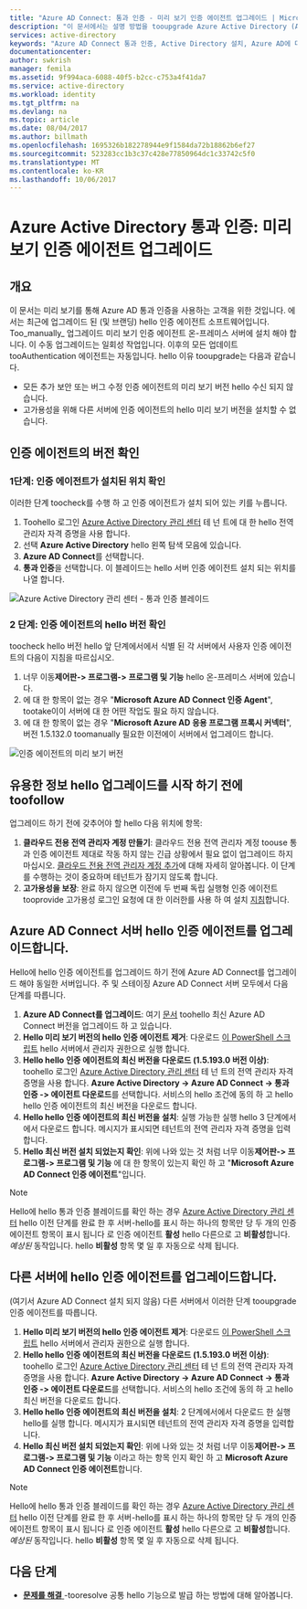 ```yaml
---
title: "Azure AD Connect: 통과 인증 - 미리 보기 인증 에이전트 업그레이드 | Microsoft Docs"
description: "이 문서에서는 설명 방법을 tooupgrade Azure Active Directory (Azure AD) 통과 인증 구성 합니다."
services: active-directory
keywords: "Azure AD Connect 통과 인증, Active Directory 설치, Azure AD에 대한 필수 구성 요소, SSO, Single Sign-on"
documentationcenter: 
author: swkrish
manager: femila
ms.assetid: 9f994aca-6088-40f5-b2cc-c753a4f41da7
ms.service: active-directory
ms.workload: identity
ms.tgt_pltfrm: na
ms.devlang: na
ms.topic: article
ms.date: 08/04/2017
ms.author: billmath
ms.openlocfilehash: 1695326b182278944e9f1584da72b18862b6ef27
ms.sourcegitcommit: 523283cc1b3c37c428e77850964dc1c33742c5f0
ms.translationtype: MT
ms.contentlocale: ko-KR
ms.lasthandoff: 10/06/2017
---
```

# <a name="azure-active-directory-pass-through-authentication-upgrade-preview-authentication-agents"></a>Azure Active Directory 통과 인증: 미리 보기 인증 에이전트 업그레이드

## <a name="overview"></a>개요

이 문서는 미리 보기를 통해 Azure AD 통과 인증을 사용하는 고객을 위한 것입니다. 에서는 최근에 업그레이드 된 (및 브랜딩) hello 인증 에이전트 소프트웨어입니다. Too_manually_ 업그레이드 미리 보기 인증 에이전트 온-프레미스 서버에 설치 해야 합니다. 이 수동 업그레이드는 일회성 작업입니다. 이후의 모든 업데이트 tooAuthentication 에이전트는 자동입니다. hello 이유 tooupgrade는 다음과 같습니다.

- 모든 추가 보안 또는 버그 수정 인증 에이전트의 미리 보기 버전 hello 수신 되지 않습니다.
-   고가용성을 위해 다른 서버에 인증 에이전트의 hello 미리 보기 버전을 설치할 수 없습니다.

## <a name="check-versions-of-your-authentication-agents"></a>인증 에이전트의 버전 확인

### <a name="step-1-check-where-your-authentication-agents-are-installed"></a>1단계: 인증 에이전트가 설치된 위치 확인

이러한 단계 toocheck를 수행 하 고 인증 에이전트가 설치 되어 있는 키를 누릅니다.

1. Toohello 로그인 [Azure Active Directory 관리 센터](https://aad.portal.azure.com) 테 넌 트에 대 한 hello 전역 관리자 자격 증명을 사용 합니다.
2. 선택 **Azure Active Directory** hello 왼쪽 탐색 모음에 있습니다.
3. **Azure AD Connect**를 선택합니다. 
4. **통과 인증**을 선택합니다. 이 블레이드는 hello 서버 인증 에이전트 설치 되는 위치를 나열 합니다.

![Azure Active Directory 관리 센터 - 통과 인증 블레이드](./media/active-directory-aadconnect-pass-through-authentication/pta8.png)

### <a name="step-2-check-hello-versions-of-your-authentication-agents"></a>2 단계: 인증 에이전트의 hello 버전 확인

toocheck hello 버전 hello 앞 단계에서에서 식별 된 각 서버에서 사용자 인증 에이전트의 다음이 지침을 따르십시오.

1. 너무 이동**제어판-> 프로그램-> 프로그램 및 기능** hello 온-프레미스 서버에 있습니다.
2. 에 대 한 항목이 없는 경우 "**Microsoft Azure AD Connect 인증 Agent**", tootake이이 서버에 대 한 어떤 작업도 필요 하지 않습니다.
3. 에 대 한 항목이 없는 경우 "**Microsoft Azure AD 응용 프로그램 프록시 커넥터**", 버전 1.5.132.0 toomanually 필요한 이전에이 서버에서 업그레이드 합니다.

![인증 에이전트의 미리 보기 버전](./media/active-directory-aadconnect-pass-through-authentication/pta6.png)

## <a name="best-practices-toofollow-before-starting-hello-upgrade"></a>유용한 정보 hello 업그레이드를 시작 하기 전에 toofollow

업그레이드 하기 전에 갖추어야 할 hello 다음 위치에 항목:

1. **클라우드 전용 전역 관리자 계정 만들기**: 클라우드 전용 전역 관리자 계정 toouse 통과 인증 에이전트 제대로 작동 하지 않는 긴급 상황에서 필요 없이 업그레이드 하지 마십시오. [클라우드 전용 전역 관리자 계정 추가](../active-directory-users-create-azure-portal.md)에 대해 자세히 알아봅니다. 이 단계를 수행하는 것이 중요하며 테넌트가 잠기지 않도록 합니다.
2.  **고가용성을 보장**: 완료 하지 않으면 이전에 두 번째 독립 실행형 인증 에이전트 tooprovide 고가용성 로그인 요청에 대 한 이러한를 사용 하 여 설치 [지침](active-directory-aadconnect-pass-through-authentication-quick-start.md#step-5-ensure-high-availability)합니다.

## <a name="upgrading-hello-authentication-agent-on-your-azure-ad-connect-server"></a>Azure AD Connect 서버 hello 인증 에이전트를 업그레이드합니다.

Hello에 hello 인증 에이전트를 업그레이드 하기 전에 Azure AD Connect를 업그레이드 해야 동일한 서버입니다. 주 및 스테이징 Azure AD Connect 서버 모두에서 다음 단계를 따릅니다.

1. **Azure AD Connect를 업그레이드**: 여기 [문서](./active-directory-aadconnect-upgrade-previous-version.md) toohello 최신 Azure AD Connect 버전을 업그레이드 하 고 있습니다.
2. **Hello 미리 보기 버전의 hello 인증 에이전트 제거**: 다운로드 [이 PowerShell 스크립트](https://aka.ms/rmpreviewagent) hello 서버에서 관리자 권한으로 실행 합니다.
3. **Hello hello 인증 에이전트의 최신 버전을 다운로드 (1.5.193.0 버전 이상)**: toohello 로그인 [Azure Active Directory 관리 센터](https://aad.portal.azure.com) 테 넌 트의 전역 관리자 자격 증명을 사용 합니다. **Azure Active Directory -> Azure AD Connect -> 통과 인증 -> 에이전트 다운로드**를 선택합니다. 서비스의 hello 조건에 동의 하 고 hello hello 인증 에이전트의 최신 버전을 다운로드 합니다.
4. **Hello hello 인증 에이전트의 최신 버전을 설치**: 실행 가능한 실행 hello 3 단계에서에서 다운로드 합니다. 메시지가 표시되면 테넌트의 전역 관리자 자격 증명을 입력합니다.
5. **Hello 최신 버전 설치 되었는지 확인**: 위에 나와 있는 것 처럼 너무 이동**제어판-> 프로그램-> 프로그램 및 기능** 에 대 한 항목이 있는지 확인 하 고 "**Microsoft Azure AD Connect 인증 에이전트**"입니다.

>[!NOTE]
>Hello에 hello 통과 인증 블레이드를 확인 하는 경우 [Azure Active Directory 관리 센터](https://aad.portal.azure.com) hello 이전 단계를 완료 한 후 서버-hello를 표시 하는 하나의 항목만 당 두 개의 인증 에이전트 항목이 표시 됩니다 로 인증 에이전트 **활성** hello 다른으로 고 **비활성**합니다. _예상된_ 동작입니다. hello **비활성** 항목 몇 일 후 자동으로 삭제 됩니다.

## <a name="upgrading-hello-authentication-agent-on-other-servers"></a>다른 서버에 hello 인증 에이전트를 업그레이드합니다.

(여기서 Azure AD Connect 설치 되지 않음) 다른 서버에서 이러한 단계 tooupgrade 인증 에이전트를 따릅니다.

1. **Hello 미리 보기 버전의 hello 인증 에이전트 제거**: 다운로드 [이 PowerShell 스크립트](https://aka.ms/rmpreviewagent) hello 서버에서 관리자 권한으로 실행 합니다.
2. **Hello hello 인증 에이전트의 최신 버전을 다운로드 (1.5.193.0 버전 이상)**: toohello 로그인 [Azure Active Directory 관리 센터](https://aad.portal.azure.com) 테 넌 트의 전역 관리자 자격 증명을 사용 합니다. **Azure Active Directory -> Azure AD Connect -> 통과 인증 -> 에이전트 다운로드**를 선택합니다. 서비스의 hello 조건에 동의 하 고 hello 최신 버전을 다운로드 합니다.
3. **Hello hello 인증 에이전트의 최신 버전을 설치**: 2 단계에서에서 다운로드 한 실행 hello를 실행 합니다. 메시지가 표시되면 테넌트의 전역 관리자 자격 증명을 입력합니다.
4. **Hello 최신 버전 설치 되었는지 확인**: 위에 나와 있는 것 처럼 너무 이동**제어판-> 프로그램-> 프로그램 및 기능** 이라고 하는 항목 인지 확인 하 고 **Microsoft Azure AD Connect 인증 에이전트**합니다.

>[!NOTE]
>Hello에 hello 통과 인증 블레이드를 확인 하는 경우 [Azure Active Directory 관리 센터](https://aad.portal.azure.com) hello 이전 단계를 완료 한 후 서버-hello를 표시 하는 하나의 항목만 당 두 개의 인증 에이전트 항목이 표시 됩니다 로 인증 에이전트 **활성** hello 다른으로 고 **비활성**합니다. _예상된_ 동작입니다. hello **비활성** 항목 몇 일 후 자동으로 삭제 됩니다.

## <a name="next-steps"></a>다음 단계
- [**문제를 해결** ](active-directory-aadconnect-troubleshoot-pass-through-authentication.md) -tooresolve 공통 hello 기능으로 발급 하는 방법에 대해 알아봅니다.
